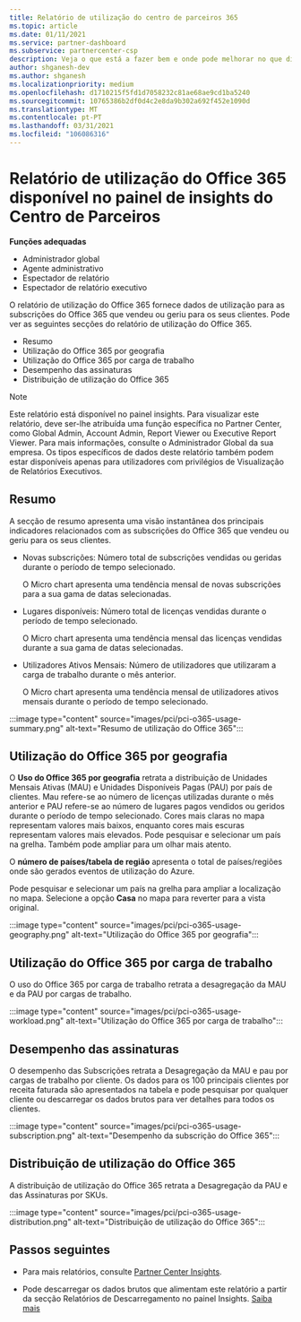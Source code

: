 ```yaml
---
title: Relatório de utilização do centro de parceiros 365
ms.topic: article
ms.date: 01/11/2021
ms.service: partner-dashboard
ms.subservice: partnercenter-csp
description: Veja o que está a fazer bem e onde pode melhorar no que diz respeito ao uso das subscrições do Office 365 que vende ou gere para os seus clientes.
author: shganesh-dev
ms.author: shganesh
ms.localizationpriority: medium
ms.openlocfilehash: d1710215f5fd1d7058232c81ae68ae9cd1ba5240
ms.sourcegitcommit: 10765386b2df0d4c2e8da9b302a692f452e1090d
ms.translationtype: MT
ms.contentlocale: pt-PT
ms.lasthandoff: 03/31/2021
ms.locfileid: "106086316"
---
```

# <a name="office-365-usage-report-available-from-the-partner-center-insights-dashboard"></a>Relatório de utilização do Office 365 disponível no painel de insights do Centro de Parceiros

**Funções adequadas**

- Administrador global
- Agente administrativo
- Espectador de relatório
- Espectador de relatório executivo

O relatório de utilização do Office 365 fornece dados de utilização para as subscrições do Office 365 que vendeu ou geriu para os seus clientes. Pode ver as seguintes secções do relatório de utilização do Office 365.

- Resumo
- Utilização do Office 365 por geografia
- Utilização do Office 365 por carga de trabalho
- Desempenho das assinaturas
- Distribuição de utilização do Office 365

 > [!NOTE]
 > Este relatório está disponível no painel insights. Para visualizar este relatório, deve ser-lhe atribuída uma função específica no Partner Center, como Global Admin, Account Admin, Report Viewer ou Executive Report Viewer. Para mais informações, consulte o Administrador Global da sua empresa. Os tipos específicos de dados deste relatório também podem estar disponíveis apenas para utilizadores com privilégios de Visualização de Relatórios Executivos.

## <a name="summary"></a>Resumo

A secção de resumo apresenta uma visão instantânea dos principais indicadores relacionados com as subscrições do Office 365 que vendeu ou geriu para os seus clientes.  

- Novas subscrições: Número total de subscrições vendidas ou geridas durante o período de tempo selecionado.

   O Micro chart apresenta uma tendência mensal de novas subscrições para a sua gama de datas selecionadas.

- Lugares disponíveis: Número total de licenças vendidas durante o período de tempo selecionado.

   O Micro chart apresenta uma tendência mensal das licenças vendidas durante a sua gama de datas selecionadas.

- Utilizadores Ativos Mensais: Número de utilizadores que utilizaram a carga de trabalho durante o mês anterior. 

   O Micro chart apresenta uma tendência mensal de utilizadores ativos mensais durante o período de tempo selecionado.

:::image type="content" source="images/pci/pci-o365-usage-summary.png" alt-text="Resumo de utilização do Office 365":::

## <a name="office-365-usage-by-geography"></a>Utilização do Office 365 por geografia

O **Uso do Office 365 por geografia** retrata a distribuição de Unidades Mensais Ativas (MAU) e Unidades Disponíveis Pagas (PAU) por país de clientes. Mau refere-se ao número de licenças utilizadas durante o mês anterior e PAU refere-se ao número de lugares pagos vendidos ou geridos durante o período de tempo selecionado. Cores mais claras no mapa representam valores mais baixos, enquanto cores mais escuras representam valores mais elevados. Pode pesquisar e selecionar um país na grelha. Também pode ampliar para um olhar mais atento.

O **número de países/tabela de região** apresenta o total de países/regiões onde são gerados eventos de utilização do Azure.

Pode pesquisar e selecionar um país na grelha para ampliar a localização no mapa. Selecione a opção **Casa** no mapa para reverter para a vista original.


:::image type="content" source="images/pci/pci-o365-usage-geography.png" alt-text="Utilização do Office 365 por geografia":::

## <a name="office-365-usage-by-workload"></a>Utilização do Office 365 por carga de trabalho

O uso do Office 365 por carga de trabalho retrata a desagregação da MAU e da PAU por cargas de trabalho.

:::image type="content" source="images/pci/pci-o365-usage-workload.png" alt-text="Utilização do Office 365 por carga de trabalho":::

## <a name="subscriptions-performance"></a>Desempenho das assinaturas

O desempenho das Subscrições retrata a Desagregação da MAU e pau por cargas de trabalho por cliente. Os dados para os 100 principais clientes por receita faturada são apresentados na tabela e pode pesquisar por qualquer cliente ou descarregar os dados brutos para ver detalhes para todos os clientes.

:::image type="content" source="images/pci/pci-o365-usage-subscription.png" alt-text="Desempenho da subscrição do Office 365":::

## <a name="office-365-usage-distribution"></a>Distribuição de utilização do Office 365

A distribuição de utilização do Office 365 retrata a Desagregação da PAU e das Assinaturas por SKUs.

:::image type="content" source="images/pci/pci-o365-usage-distribution.png" alt-text="Distribuição de utilização do Office 365":::

## <a name="next-steps"></a>Passos seguintes

- Para mais relatórios, consulte [Partner Center Insights](partner-center-insights.md).

- Pode descarregar os dados brutos que alimentam este relatório a partir da secção Relatórios de Descarregamento no painel Insights. [Saiba mais](pci-download-reports.md) 
